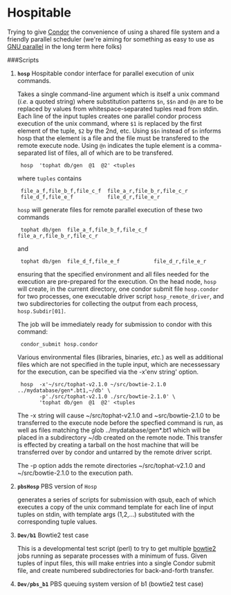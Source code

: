 # Hospitable

Trying to give [Condor](https://research.cs.wisc.edu/htcondor/) the convenience of using a shared file system and a friendly parallel scheduler (we're aiming for something as easy to use as [GNU parallel](https://www.gnu.org/software/parallel/) in the long term here folks)


###Scripts

1. **`hosp`** Hospitable condor interface for parallel execution of unix commands.

   Takes a single command-line argument which is itself a unix command (*i.e.* a quoted string) where substitution patterns `$n`, `$$n` and `@n` are to be replaced by values from whitespace-separated tuples read from stdin.  Each line of the input tuples creates one parallel condor process execution of the unix command, where `$1` is replaced by the first element of the tuple, `$2` by the 2nd, etc.  Using `$$n` instead of `$n` informs hosp that the element is a file and the file must be transfered to the remote execute node. Using `@n` indicates the tuple element is a comma-separated list of files, all of which are to be transfered.


        hosp  'tophat db/gen  @1  @2' <tuples

    
   where `tuples` contains
    
        file_a_f,file_b_f,file_c_f  file_a_r,file_b_r,file_c_r
        file_d_f,file_e_f           file_d_r,file_e_r
    
   `hosp` will generate files for remote parallel execution of these two commands

        tophat db/gen  file_a_f,file_b_f,file_c_f  file_a_r,file_b_r,file_c_r

   and
    
        tophat db/gen  file_d_f,file_e_f           file_d_r,file_e_r
    
   ensuring that the specified environment and all files needed for the execution are pre-prepared for the execution. On the head node, `hosp` will create, in the current directory, one condor submit file `hosp.condor` for two processes, one executable driver script  `hosp_remote_driver`, and two subdirectories for collecting the output from each process, `hosp.Subdir[01]`.

   The job will be immediately ready for submission to condor with this command:
    
        condor_submit hosp.condor


   Various environmental files (libraries, binaries, *etc.*) as well as additional files which are not specified in the tuple input, which are necessessary for the execution, can be specified via the -x'env string' option.
    
        hosp  -x'~/src/tophat-v2.1.0 ~/src/bowtie-2.1.0 ../mydatabase/gen*.bt1,~/db' \
              -p'./src/tophat-v2.1.0 ./src/bowtie-2.1.0' \
              'tophat db/gen  @1  @2' <tuples

   The -x string will cause ~/src/tophat-v2.1.0 and ~src/bowtie-2.1.0 to be transferred to the execute node before the specfied command is run, as well as files matching the glob ../mydatabase/gen*.bt1 which will be placed in a subdirectory ~/db created on the remote node.  This transfer is effected by creating a tarball on the host machine that will be transferred over by condor and untarred by the remote driver script.
   
   The -p option adds the remote directories ~/src/tophat-v2.1.0 and ~/src/bowtie-2.1.0 to the execution path.
   
2. **`pbsHosp`**  PBS version of `Hosp`

    generates a series of scripts for submission with qsub, each of which executes a copy of the unix command template for each line of input tuples on stdin, with template args ($1,$2,...) substituted with the corresponding tuple values.

3. **`Dev/b1`**  Bowtie2 test case

    This is a developmental test script (perl) to try to get multiple [bowtie2](http://bowtie-bio.sourceforge.net/bowtie2/index.shtml) jobs running as separate processes with a minimum of fuss.  Given tuples of input files, this will make entries into a single Condor submit file, and create numbered subdirectories for back-and-forth transfer.

4. **`Dev/pbs_b1`**  PBS queuing system version of b1 (bowtie2 test case)

